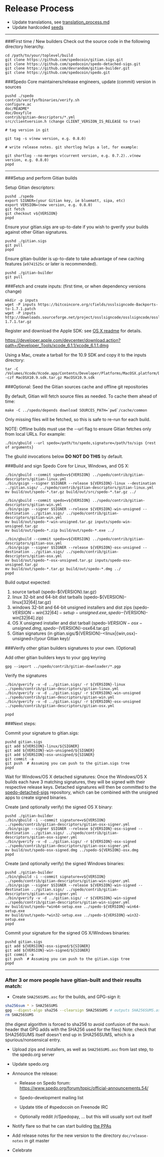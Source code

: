 Release Process
====================

* Update translations, see [translation_process.md](https://github.com/spedocoin/spedo/blob/master/doc/translation_process.md#syncing-with-transifex)
* Update hardcoded [seeds](/contrib/seeds)

* * *

###First time / New builders
Check out the source code in the following directory hierarchy.

	cd /path/to/your/toplevel/build
	git clone https://github.com/spedocoin/gitian.sigs.git
	git clone https://github.com/spedocoin/spedo-detached-sigs.git
	git clone https://github.com/devrandom/gitian-builder.git
	git clone https://github.com/spedocoin/spedo.git

###Spedo Core maintainers/release engineers, update (commit) version in sources

	pushd ./spedo
	contrib/verifysfbinaries/verify.sh
	configure.ac
	doc/README*
	doc/Doxyfile
	contrib/gitian-descriptors/*.yml
	src/clientversion.h (change CLIENT_VERSION_IS_RELEASE to true)

	# tag version in git

	git tag -s v(new version, e.g. 0.8.0)

	# write release notes. git shortlog helps a lot, for example:

	git shortlog --no-merges v(current version, e.g. 0.7.2)..v(new version, e.g. 0.8.0)
	popd

* * *

###Setup and perform Gitian builds

 Setup Gitian descriptors:

	pushd ./spedo
	export SIGNER=(your Gitian key, ie bluematt, sipa, etc)
	export VERSION=(new version, e.g. 0.8.0)
	git fetch
	git checkout v${VERSION}
	popd

  Ensure your gitian.sigs are up-to-date if you wish to gverify your builds against other Gitian signatures.

	pushd ./gitian.sigs
	git pull
	popd

  Ensure gitian-builder is up-to-date to take advantage of new caching features (`e9741525c` or later is recommended).

	pushd ./gitian-builder
	git pull

###Fetch and create inputs: (first time, or when dependency versions change)

	mkdir -p inputs
	wget -P inputs https://bitcoincore.org/cfields/osslsigncode-Backports-to-1.7.1.patch
	wget -P inputs http://downloads.sourceforge.net/project/osslsigncode/osslsigncode/osslsigncode-1.7.1.tar.gz

 Register and download the Apple SDK: see [OS X readme](README_osx.txt) for details.

 https://developer.apple.com/devcenter/download.action?path=/Developer_Tools/xcode_6.1.1/xcode_6.1.1.dmg

 Using a Mac, create a tarball for the 10.9 SDK and copy it to the inputs directory:

	tar -C /Volumes/Xcode/Xcode.app/Contents/Developer/Platforms/MacOSX.platform/Developer/SDKs/ -czf MacOSX10.9.sdk.tar.gz MacOSX10.9.sdk

###Optional: Seed the Gitian sources cache and offline git repositories

By default, Gitian will fetch source files as needed. To cache them ahead of time:

	make -C ../spedo/depends download SOURCES_PATH=`pwd`/cache/common

Only missing files will be fetched, so this is safe to re-run for each build.

NOTE: Offline builds must use the --url flag to ensure Gitian fetches only from local URLs. For example:
```
./bin/gbuild --url spedo=/path/to/spedo,signature=/path/to/sigs {rest of arguments}
```
The gbuild invocations below <b>DO NOT DO THIS</b> by default.

###Build and sign Spedo Core for Linux, Windows, and OS X:

	./bin/gbuild --commit spedo=v${VERSION} ../spedo/contrib/gitian-descriptors/gitian-linux.yml
	./bin/gsign --signer $SIGNER --release ${VERSION}-linux --destination ../gitian.sigs/ ../spedo/contrib/gitian-descriptors/gitian-linux.yml
	mv build/out/spedo-*.tar.gz build/out/src/spedo-*.tar.gz ../

	./bin/gbuild --commit spedo=v${VERSION} ../spedo/contrib/gitian-descriptors/gitian-win.yml
	./bin/gsign --signer $SIGNER --release ${VERSION}-win-unsigned --destination ../gitian.sigs/ ../spedo/contrib/gitian-descriptors/gitian-win.yml
	mv build/out/spedo-*-win-unsigned.tar.gz inputs/spedo-win-unsigned.tar.gz
	mv build/out/spedo-*.zip build/out/spedo-*.exe ../

	./bin/gbuild --commit spedo=v${VERSION} ../spedo/contrib/gitian-descriptors/gitian-osx.yml
	./bin/gsign --signer $SIGNER --release ${VERSION}-osx-unsigned --destination ../gitian.sigs/ ../spedo/contrib/gitian-descriptors/gitian-osx.yml
	mv build/out/spedo-*-osx-unsigned.tar.gz inputs/spedo-osx-unsigned.tar.gz
	mv build/out/spedo-*.tar.gz build/out/spedo-*.dmg ../
	popd

  Build output expected:

  1. source tarball (spedo-${VERSION}.tar.gz)
  2. linux 32-bit and 64-bit dist tarballs (spedo-${VERSION}-linux[32|64].tar.gz)
  3. windows 32-bit and 64-bit unsigned installers and dist zips (spedo-${VERSION}-win[32|64]-setup-unsigned.exe, spedo-${VERSION}-win[32|64].zip)
  4. OS X unsigned installer and dist tarball (spedo-${VERSION}-osx-unsigned.dmg, spedo-${VERSION}-osx64.tar.gz)
  5. Gitian signatures (in gitian.sigs/${VERSION}-<linux|{win,osx}-unsigned>/(your Gitian key)/

###Verify other gitian builders signatures to your own. (Optional)

  Add other gitian builders keys to your gpg keyring

	gpg --import ../spedo/contrib/gitian-downloader/*.pgp

  Verify the signatures

	./bin/gverify -v -d ../gitian.sigs/ -r ${VERSION}-linux ../spedo/contrib/gitian-descriptors/gitian-linux.yml
	./bin/gverify -v -d ../gitian.sigs/ -r ${VERSION}-win-unsigned ../spedo/contrib/gitian-descriptors/gitian-win.yml
	./bin/gverify -v -d ../gitian.sigs/ -r ${VERSION}-osx-unsigned ../spedo/contrib/gitian-descriptors/gitian-osx.yml

	popd

###Next steps:

Commit your signature to gitian.sigs:

	pushd gitian.sigs
	git add ${VERSION}-linux/${SIGNER}
	git add ${VERSION}-win-unsigned/${SIGNER}
	git add ${VERSION}-osx-unsigned/${SIGNER}
	git commit -a
	git push  # Assuming you can push to the gitian.sigs tree
	popd

  Wait for Windows/OS X detached signatures:
	Once the Windows/OS X builds each have 3 matching signatures, they will be signed with their respective release keys.
	Detached signatures will then be committed to the [spedo-detached-sigs](https://github.com/spedocoin/spedo-detached-sigs) repository, which can be combined with the unsigned apps to create signed binaries.

  Create (and optionally verify) the signed OS X binary:

	pushd ./gitian-builder
	./bin/gbuild -i --commit signature=v${VERSION} ../spedo/contrib/gitian-descriptors/gitian-osx-signer.yml
	./bin/gsign --signer $SIGNER --release ${VERSION}-osx-signed --destination ../gitian.sigs/ ../spedo/contrib/gitian-descriptors/gitian-osx-signer.yml
	./bin/gverify -v -d ../gitian.sigs/ -r ${VERSION}-osx-signed ../spedo/contrib/gitian-descriptors/gitian-osx-signer.yml
	mv build/out/spedo-osx-signed.dmg ../spedo-${VERSION}-osx.dmg
	popd

  Create (and optionally verify) the signed Windows binaries:

	pushd ./gitian-builder
	./bin/gbuild -i --commit signature=v${VERSION} ../spedo/contrib/gitian-descriptors/gitian-win-signer.yml
	./bin/gsign --signer $SIGNER --release ${VERSION}-win-signed --destination ../gitian.sigs/ ../spedo/contrib/gitian-descriptors/gitian-win-signer.yml
	./bin/gverify -v -d ../gitian.sigs/ -r ${VERSION}-win-signed ../spedo/contrib/gitian-descriptors/gitian-win-signer.yml
	mv build/out/spedo-*win64-setup.exe ../spedo-${VERSION}-win64-setup.exe
	mv build/out/spedo-*win32-setup.exe ../spedo-${VERSION}-win32-setup.exe
	popd

Commit your signature for the signed OS X/Windows binaries:

	pushd gitian.sigs
	git add ${VERSION}-osx-signed/${SIGNER}
	git add ${VERSION}-win-signed/${SIGNER}
	git commit -a
	git push  # Assuming you can push to the gitian.sigs tree
	popd

-------------------------------------------------------------------------

### After 3 or more people have gitian-built and their results match:

- Create `SHA256SUMS.asc` for the builds, and GPG-sign it:
```bash
sha256sum * > SHA256SUMS
gpg --digest-algo sha256 --clearsign SHA256SUMS # outputs SHA256SUMS.asc
rm SHA256SUMS
```
(the digest algorithm is forced to sha256 to avoid confusion of the `Hash:` header that GPG adds with the SHA256 used for the files)
Note: check that SHA256SUMS itself doesn't end up in SHA256SUMS, which is a spurious/nonsensical entry.

- Upload zips and installers, as well as `SHA256SUMS.asc` from last step, to the spedo.org server

- Update spedo.org

- Announce the release:

  - Release on Spedo forum: https://www.spedo.org/forum/topic/official-announcements.54/

  - Spedo-development mailing list

  - Update title of #spedocoin on Freenode IRC

  - Optionally reddit /r/Spedopay, ... but this will usually sort out itself

- Notify flare so that he can start building [the PPAs](https://launchpad.net/~spedo.org/+archive/ubuntu/spedo)

- Add release notes for the new version to the directory `doc/release-notes` in git master

- Celebrate
